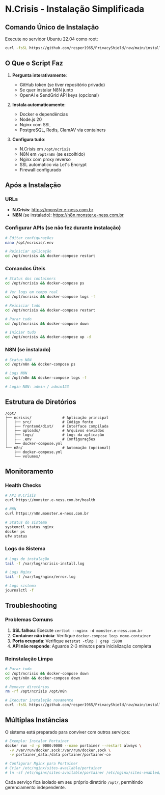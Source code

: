 # N.Crisis - Instalação Simplificada

## Comando Único de Instalação

Execute no servidor Ubuntu 22.04 como root:

```bash
curl -fsSL https://github.com/resper1965/PrivacyShield/raw/main/install-direto.sh | sudo bash
```

## O Que o Script Faz

1. **Pergunta interativamente**:
   - GitHub token (se tiver repositório privado)
   - Se quer instalar N8N junto
   - OpenAI e SendGrid API keys (opcional)

2. **Instala automaticamente**:
   - Docker e dependências
   - Node.js 20
   - Nginx com SSL
   - PostgreSQL, Redis, ClamAV via containers

3. **Configura tudo**:
   - N.Crisis em `/opt/ncrisis`
   - N8N em `/opt/n8n` (se escolhido)
   - Nginx com proxy reverso
   - SSL automático via Let's Encrypt
   - Firewall configurado

## Após a Instalação

### URLs
- **N.Crisis**: https://monster.e-ness.com.br
- **N8N** (se instalado): https://n8n.monster.e-ness.com.br

### Configurar APIs (se não fez durante instalação)
```bash
# Editar configurações
nano /opt/ncrisis/.env

# Reiniciar aplicação
cd /opt/ncrisis && docker-compose restart
```

### Comandos Úteis
```bash
# Status dos containers
cd /opt/ncrisis && docker-compose ps

# Ver logs em tempo real
cd /opt/ncrisis && docker-compose logs -f

# Reiniciar tudo
cd /opt/ncrisis && docker-compose restart

# Parar tudo
cd /opt/ncrisis && docker-compose down

# Iniciar tudo
cd /opt/ncrisis && docker-compose up -d
```

### N8N (se instalado)
```bash
# Status N8N
cd /opt/n8n && docker-compose ps

# Logs N8N
cd /opt/n8n && docker-compose logs -f

# Login N8N: admin / admin123
```

## Estrutura de Diretórios

```
/opt/
├── ncrisis/              # Aplicação principal
│   ├── src/              # Código fonte
│   ├── frontend/dist/    # Interface compilada
│   ├── uploads/          # Arquivos enviados
│   ├── logs/             # Logs da aplicação
│   ├── .env              # Configurações
│   └── docker-compose.yml
└── n8n/                  # Automação (opcional)
    ├── docker-compose.yml
    └── volumes/
```

## Monitoramento

### Health Checks
```bash
# API N.Crisis
curl https://monster.e-ness.com.br/health

# N8N
curl https://n8n.monster.e-ness.com.br

# Status do sistema
systemctl status nginx
docker ps
ufw status
```

### Logs do Sistema
```bash
# Logs de instalação
tail -f /var/log/ncrisis-install.log

# Logs Nginx
tail -f /var/log/nginx/error.log

# Logs sistema
journalctl -f
```

## Troubleshooting

### Problemas Comuns
1. **SSL falhou**: Execute `certbot --nginx -d monster.e-ness.com.br`
2. **Container não inicia**: Verifique `docker-compose logs nome-container`
3. **Porta ocupada**: Verifique `netstat -tlnp | grep :5000`
4. **API não responde**: Aguarde 2-3 minutos para inicialização completa

### Reinstalação Limpa
```bash
# Parar tudo
cd /opt/ncrisis && docker-compose down
cd /opt/n8n && docker-compose down

# Remover diretórios
rm -rf /opt/ncrisis /opt/n8n

# Executar instalação novamente
curl -fsSL https://github.com/resper1965/PrivacyShield/raw/main/install-direto.sh | sudo bash
```

## Múltiplas Instâncias

O sistema está preparado para conviver com outros serviços:

```bash
# Exemplo: Instalar Portainer
docker run -d -p 9000:9000 --name portainer --restart always \
  -v /var/run/docker.sock:/var/run/docker.sock \
  -v portainer_data:/data portainer/portainer-ce

# Configurar Nginx para Portainer
# Criar /etc/nginx/sites-available/portainer
# ln -sf /etc/nginx/sites-available/portainer /etc/nginx/sites-enabled/
```

Cada serviço fica isolado em seu próprio diretório `/opt/`, permitindo gerenciamento independente.